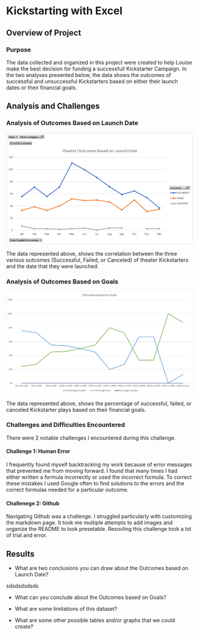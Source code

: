 # Kickstarting with Excel

## Overview of Project

### Purpose
The data collected and organized in this project were created to help Louise make the best decision for funding a successfull Kickstarter Campaign. In the two analyses presented below, the data shows the outcomes of successful and unsuccessful Kickstarters based on either their launch dates or their financial goals. 
## Analysis and Challenges

### Analysis of Outcomes Based on Launch Date
![Outcomes Based on Launch Date](Resources/Theater_Outcomes_vs_Launch.png)

The data represented above, shows the correlation between the three various outcomes (Successful, Failed, or Canceled) of theater Kickstarters and the date that they were launched.

### Analysis of Outcomes Based on Goals
![Outcomes Based on Goals](Resources/Outcomes_vs_goals.png)

The data represented above, shows the percentage of successful, failed, or canceled Kickstarter plays based on their financial goals. 
### Challenges and Difficulties Encountered
There were 2 notable challenges I encountered during this challenge.
#### Challenge 1: Human Error
I frequently found myself backtracking my work because of error messages that prevented me from moving forward. I found that many times I had either written a formula incorrectly or used the incorrect formula. To correct these mistakes I used Google often to find solutions to the errors and the correct formulas needed for a particular outcome.

#### Challenege 2: Github
Navigating Github was a challenge. I struggled particularly with customizing the markdown page. It took me multiple attempts to add images and organize the README to look presetable. Resovling this challenge took a lot of trial and error. 
## Results

- What are two conclusions you can draw about the Outcomes based on Launch Date?

sdsdsdsdsds

- What can you conclude about the Outcomes based on Goals?

- What are some limitations of this dataset?

- What are some other possible tables and/or graphs that we could create?
